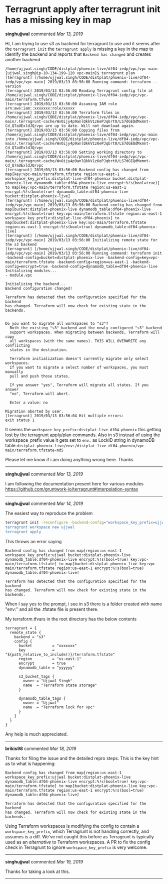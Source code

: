 # Terragrunt apply after terragrunt init has a missing key in map

**singhujjwal** commented *Mar 13, 2019*

Hi,
I am trying to use s3 as backend for terragrunt to use and it seems after the `terragrunt init` the `terragrunt apply` is missing a key in the map to identify the backend and reports that `Backend has changed` and creates another backend
```
/home/ujjwal.singh/CODE/distplat/phoenix-live/df04-iedp/vpc/vpc-main
[ujjwal.singh@ip-10-134-199-120 vpc-main]$ terragrunt plan
[terragrunt] [/home/ujjwal.singh/CODE/distplat/phoenix-live/df04-iedp/vpc/vpc-main] 2019/03/13 03:56:00 Running command: terraform --version
[terragrunt] 2019/03/13 03:56:00 Reading Terragrunt config file at /home/ujjwal.singh/CODE/distplat/phoenix-live/df04-iedp/vpc/vpc-main/terraform.tfvars
[terragrunt] 2019/03/13 03:56:00 Assuming IAM role arn:aws:iam::xxxxxxx:role/xxxxx
[terragrunt] 2019/03/13 03:56:00 Terraform files in /home/ujjwal.singh/CODE/distplat/phoenix-live/df04-iedp/vpc/vpc-main/.terragrunt-cache/WvOijy4p9anlQkkV1z6ePJqbrt0/LS7dGEQdMxmnt-Cd_Q7aUExldJQ/vpc are up to date. Will not download again.
[terragrunt] 2019/03/13 03:56:00 Copying files from /home/ujjwal.singh/CODE/distplat/phoenix-live/df04-iedp/vpc/vpc-main into /home/ujjwal.singh/CODE/distplat/phoenix-live/df04-iedp/vpc/vpc-main/.terragrunt-cache/WvOijy4p9anlQkkV1z6ePJqbrt0/LS7dGEQdMxmnt-Cd_Q7aUExldJQ/vpc
[terragrunt] 2019/03/13 03:56:00 Setting working directory to /home/ujjwal.singh/CODE/distplat/phoenix-live/df04-iedp/vpc/vpc-main/.terragrunt-cache/WvOijy4p9anlQkkV1z6ePJqbrt0/LS7dGEQdMxmnt-Cd_Q7aUExldJQ/vpc
[terragrunt] 2019/03/13 03:56:00 Backend config has changed from map[key:vpc-main/terraform.tfstate region:us-east-1 workspace_key_prefix:distplat-live-df04-phoenix bucket:distplat-phoenix-live dynamodb_table:df04-phoenix-live encrypt:%!s(bool=true)] to map[key:vpc-main/terraform.tfstate region:us-east-1 encrypt:%!s(bool=true) dynamodb_table:df04-phoenix-live bucket:distplat-phoenix-live]
[terragrunt] [/home/ujjwal.singh/CODE/distplat/phoenix-live/df04-iedp/vpc/vpc-main] 2019/03/13 03:56:00 Backend config has changed from map[bucket:distplat-phoenix-live dynamodb_table:df04-phoenix-live encrypt:%!s(bool=true) key:vpc-main/terraform.tfstate region:us-east-1 workspace_key_prefix:distplat-live-df04-phoenix] to map[bucket:distplat-phoenix-live key:vpc-main/terraform.tfstate region:us-east-1 encrypt:%!s(bool=true) dynamodb_table:df04-phoenix-live]
[terragrunt] [/home/ujjwal.singh/CODE/distplat/phoenix-live/df04-iedp/vpc/vpc-main] 2019/03/13 03:56:00 Initializing remote state for the s3 backend
[terragrunt] [/home/ujjwal.singh/CODE/distplat/phoenix-live/df04-iedp/vpc/vpc-main] 2019/03/13 03:56:00 Running command: terraform init -backend-config=bucket=distplat-phoenix-live -backend-config=key=vpc-main/terraform.tfstate -backend-config=region=us-east-1 -backend-config=encrypt=true -backend-config=dynamodb_table=df04-phoenix-live
Initializing modules...
- module.vpc

Initializing the backend...
Backend configuration changed!

Terraform has detected that the configuration specified for the backend
has changed. Terraform will now check for existing state in the backends.


Do you want to migrate all workspaces to "s3"?
  Both the existing "s3" backend and the newly configured "s3" backend
  support workspaces. When migrating between backends, Terraform will copy
  all workspaces (with the same names). THIS WILL OVERWRITE any conflicting
  states in the destination.

  Terraform initialization doesn't currently migrate only select workspaces.
  If you want to migrate a select number of workspaces, you must manually
  pull and push those states.

  If you answer "yes", Terraform will migrate all states. If you answer
  "no", Terraform will abort.

  Enter a value: no

Migration aborted by user.
[terragrunt] 2019/03/13 03:56:04 Hit multiple errors:
exit status 1
```

It seems the `workspace_key_prefix:distplat-live-df04-phoenix` this getting lost by the terragrunt apply/plan commands.
Also in s3 instead of using the workspace_prefix value it gets set to `env:` as LockID string in dynamoDB table 
`distplat-phoenix-live/env:/distplat-live-df04-phoenix/vpc-main/terraform.tfstate-md5`

Please let me know if i am doing anything wrong here.
Thanks
<br />
***


**singhujjwal** commented *Mar 13, 2019*

I am following the documentation present here for various modules https://github.com/gruntwork-io/terragrunt#interpolation-syntax
***

**singhujjwal** commented *Mar 14, 2019*

The easiest way to reproduce the problem
```bash
terragrunt init -reconfigure -backend-config="workspace_key_prefix=ujjwal
terragrunt workspace new ujjwal
terragrunt apply
```
This throws an error saying 
```
Backend config has changed from map[region:us-east-1 workspace_key_prefix:ujjwal bucket:distplat-phoenix-live dynamodb_table:df04-phoenix-live encrypt:%!s(bool=true) key:vpc-main/terraform.tfstate] to map[bucket:distplat-phoenix-live key:vpc-main/terraform.tfstate region:us-east-1 encrypt:%!s(bool=true) dynamodb_table:df04-phoenix-live]

Terraform has detected that the configuration specified for the backend
has changed. Terraform will now check for existing state in the backends. 
```

When I say yes to the prompt, i see in s3 there is a folder created with name "env:" and all the .tfstate file is present there.

My terraform.tfvars in the root directory has the below contents

```hcl
terragrunt = {
  remote_state {
    backend = "s3"
    config {
      bucket         = "xxxxxxx"
      key            = "${path_relative_to_include()}/terraform.tfstate"
      region         = "us-east-1"
      encrypt        = true
      dynamodb_table = "yyyyyy"

      s3_bucket_tags {
        owner = "Ujjwal Singh"
        name  = "Terraform state storage"
      }

      dynamodb_table_tags {
        owner = "Ujjwal"
        name  = "Terraform lock for vpc"
      }
    }
  }
}
```

Any help is much appreciated.



***

**brikis98** commented *Mar 18, 2019*

Thanks for filing the issue and the detailed repro steps. This is the key hint as to what is happening:

```
Backend config has changed from map[region:us-east-1 workspace_key_prefix:ujjwal bucket:distplat-phoenix-live dynamodb_table:df04-phoenix-live encrypt:%!s(bool=true) key:vpc-main/terraform.tfstate] to map[bucket:distplat-phoenix-live key:vpc-main/terraform.tfstate region:us-east-1 encrypt:%!s(bool=true) dynamodb_table:df04-phoenix-live]

Terraform has detected that the configuration specified for the backend
has changed. Terraform will now check for existing state in the backends. 
```

Using Terraform workspaces is modifying the config to contain a `workspace_key_prefix`, which Terragrunt is not handling correctly, and assumes is a diff. We've not caught this before as Terragrunt is typically used as an _alternative_ to Terraform workspaces. A PR to fix the config check in Terragrunt to ignore `workspace_key_prefix` is very welcome.
***

**singhujjwal** commented *Mar 19, 2019*

Thanks for taking a look at this. 
***

